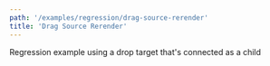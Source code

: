 ```yaml
---
path: '/examples/regression/drag-source-rerender'
title: 'Drag Source Rerender'
---
```


Regression example using a drop target that's connected as a child

<view-source name="07-regression/drag-source-rerender" component="other-drag-source-rerender">
</view-source>
